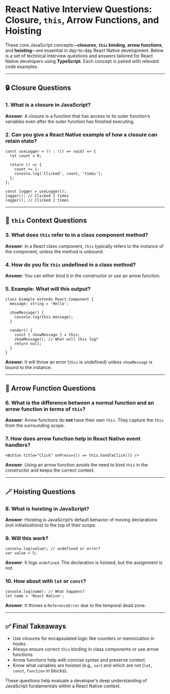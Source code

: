 # React Native Interview Questions: Closure, `this`, Arrow Functions, and Hoisting

These core JavaScript concepts—**closures**, **`this` binding**, **arrow functions**, and **hoisting**—are essential in day-to-day React Native development. Below is a set of technical interview questions and answers tailored for React Native developers using **TypeScript**. Each concept is paired with relevant code examples.

---

## 🔒 Closure Questions

### 1. What is a closure in JavaScript?

**Answer**: A closure is a function that has access to its outer function’s variables even after the outer function has finished executing.

### 2. Can you give a React Native example of how a closure can retain state?

```
const useLogger = () : (() => void) => {
  let count = 0;

  return () => {
    count += 1;
    console.log('Clicked', count, 'times');
  };
};

const logger = useLogger();
logger(); // Clicked 1 times
logger(); // Clicked 2 times
```

---

## 🤔 `this` Context Questions

### 3. What does `this` refer to in a class component method?

**Answer**: In a React class component, `this` typically refers to the instance of the component, unless the method is unbound.

### 4. How do you fix `this` undefined in a class method?

**Answer**: You can either bind it in the constructor or use an arrow function.

### 5. Example: What will this output?

```
class Example extends React.Component {
  message: string = 'Hello';

  showMessage() {
    console.log(this.message);
  }

  render() {
    const { showMessage } = this;
    showMessage(); // What will this log?
    return null;
  }
}
```

**Answer**: It will throw an error (`this` is undefined) unless `showMessage` is bound to the instance.

---

## 🏹 Arrow Function Questions

### 6. What is the difference between a normal function and an arrow function in terms of `this`?

**Answer**: Arrow functions do **not** have their own `this`. They capture the `this` from the surrounding scope.

### 7. How does arrow function help in React Native event handlers?

```
<Button title="Click" onPress={() => this.handleClick()} />
```

**Answer**: Using an arrow function avoids the need to bind `this` in the constructor and keeps the correct context.

---

## 🪄 Hoisting Questions

### 8. What is hoisting in JavaScript?

**Answer**: Hoisting is JavaScript’s default behavior of moving declarations (not initializations) to the top of their scope.

### 9. Will this work?

```
console.log(value); // undefined or error?
var value = 5;
```

**Answer**: It logs `undefined`. The declaration is hoisted, but the assignment is not.

### 10. How about with `let` or `const`?

```
console.log(name); // What happens?
let name = 'React Native';
```

**Answer**: It throws a `ReferenceError` due to the temporal dead zone.

---

## ✅ Final Takeaways

- Use closures for encapsulated logic like counters or memoization in hooks.
- Always ensure correct `this` binding in class components or use arrow functions.
- Arrow functions help with concise syntax and preserve context.
- Know what variables are hoisted (e.g., `var`) and which are not (`let`, `const`, `function` in blocks).

These questions help evaluate a developer’s deep understanding of JavaScript fundamentals within a React Native context.